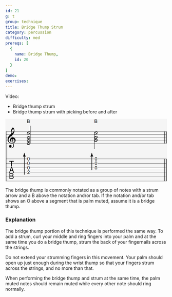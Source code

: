 ```yaml
---
id: 21
g: t
group: technique
title: Bridge Thump Strum
category: percussion
difficulty: med
prereqs: [
  {
    name: Bridge Thump,
    id: 20
  }
]
demo: 
exercises:
---
```


Video:
- Bridge thump strum
- Bridge thump strum with picking before and after

<div class="tabImg">
  <img src="bridge-thump-strum.jpg" />
</div>

The bridge thump is commonly notated as a group of notes with a strum arrow and a B above the notation and/or tab. If the notation and/or tab shows an O above a segment that is palm muted, assume it is a bridge thump.

### Explanation

The bridge thump portion of this technique is performed the same way. To add a strum, curl your middle and ring fingers into your palm and at the same time you do a bridge thump, strum the back of your fingernails across the strings. 

Do not extend your strumming fingers in this movement. Your palm should open up just enough during the wrist thump so that your fingers strum across the strings, and no more than that.

When performing the bridge thump and strum at the same time, the palm muted notes should remain muted while every other note should ring normally.